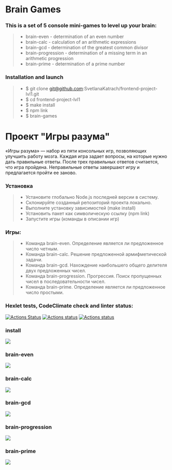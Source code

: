 # Brain Games
### This is a set of 5 console mini-games to level up your brain:

>*  brain-even - determination of an even number
>*  brain-calc - calculation of an arithmetic expressions
>*  brain-gcd - determination of the greatest common divisor
>*  brain-progression - determination of a missing term in an arithmetic progression
>*  brain-prime - determination of a prime number
    
### Installation and launch

>* $ git clone git@github.com:SvetlanaKatrach/frontend-project-lvl1.git
>* $ cd frontend-project-lvl1
>* $ make install
>* $ npm link
>* $ brain-games

# Проект "Игры разума"

«Игры разума» — набор из пяти консольных игр, позволяющих улучшить работу мозга. Каждая игра задает вопросы, на которые нужно дать правильные ответы. После трех правильных ответов считается, что игра пройдена. Неправильные ответы завершают игру и предлагается пройти ее заново. 
### Установка

>* Установите глобально Node.js последней версии в систему.
>* Склонируйте созданный репозиторий проекта локально.
>* Выполните установку зависимостей (make install)
>* Установить пакет как символическую ссылку (npm link)
>* Запустите игры (команды в описании игр)

### Игры:

>* Команда brain-even. Определение является ли предложенное число четным.
>* Команда brain-calc. Решение предложенной армифметической задачи.
>* Команда brain-gcd. Нахождение наибольшего общего делителя двух предложенных чисел.
>* Команда brain-progression. Прогрессия. Поиск пропущенных чисел в последовательности чисел.
>* Команда brain-prime. Определение является ли предложенное число простыми.

### Hexlet tests, CodeClimate check and linter status:
[![Actions Status](https://github.com/SvetlanaKatrach/frontend-project-lvl1/workflows/hexlet-check/badge.svg)](https://github.com/SvetlanaKatrach/frontend-project-lvl1/actions)
[![Actions status](https://api.codeclimate.com/v1/badges/a99a88d28ad37a79dbf6/maintainability)](https://codeclimate.com/github/SvetlanaKatrach/frontend-project-lvl1/maintainability)
[![Actions status](https://github.com/SvetlanaKatrach/frontend-project-lvl1/workflows/make-lint/badge.svg)](https://github.com/SvetlanaKatrach/frontend-project-lvl1/actions/)

### install
<a href="https://asciinema.org/a/YAJQ5fCgP8USmcOwT0BEb1qbd" target="_blank"><img src="https://asciinema.org/a/YAJQ5fCgP8USmcOwT0BEb1qbd.svg" /></a>  
### brain-even
<a href="https://asciinema.org/a/mMLUftQcuB0TydBsPw3bjIGLB" target="_blank"><img src="https://asciinema.org/a/mMLUftQcuB0TydBsPw3bjIGLB.svg" /></a> 
### brain-calc
<a href="https://asciinema.org/a/y1Jay4yUpi0EdINJ4ftat2dKC" target="_blank"><img src="https://asciinema.org/a/y1Jay4yUpi0EdINJ4ftat2dKC.svg" /></a> 
### brain-gcd
<a href="https://asciinema.org/a/SeZAGHsziblVcEoTgAQVH5Tjl" target="_blank"><img src="https://asciinema.org/a/SeZAGHsziblVcEoTgAQVH5Tjl.svg" /></a> 
### brain-progression
<a href="https://asciinema.org/a/LSuIHu8s5Bv0rP6RnNvGvNhew" target="_blank"><img src="https://asciinema.org/a/LSuIHu8s5Bv0rP6RnNvGvNhew.svg" /></a>
### brain-prime
<a href="https://asciinema.org/a/nsgoMu5inArwV9r3YZgFpPYr0" target="_blank"><img src="https://asciinema.org/a/nsgoMu5inArwV9r3YZgFpPYr0.svg" /></a>